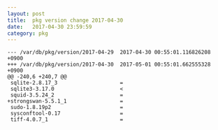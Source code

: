 ```yaml
---
layout: post
title:  pkg version change 2017-04-30
date:   2017-04-30 23:59:59
category: pkg
---
```


    --- /var/db/pkg/version/2017-04-29	2017-04-30 00:55:01.116826208 +0900
    +++ /var/db/pkg/version/2017-04-30	2017-05-01 00:55:01.662555328 +0900
    @@ -240,6 +240,7 @@
     sqlite-2.8.17_3                    =
     sqlite3-3.17.0                     <
     squid-3.5.24_2                     =
    +strongswan-5.5.1_1                 =
     sudo-1.8.19p2                      =
     sysconftool-0.17                   =
     tiff-4.0.7_1                       =

